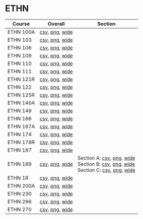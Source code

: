 # ETHN

| Course | Overall | Section |
| ------ | ------- | ------- |
| ETHN 100A | [csv](https://github.com/UCSD-Historical-Enrollment-Data/2023Fall/blob/main/overall/ETHN%20100A.csv), [png](https://raw.githubusercontent.com/UCSD-Historical-Enrollment-Data/2023Fall/main/plot_overall/ETHN%20100A.png), [wide](https://raw.githubusercontent.com/UCSD-Historical-Enrollment-Data/2023Fall/main/plot_overall_wide/ETHN%20100A.png) |  |
| ETHN 103 | [csv](https://github.com/UCSD-Historical-Enrollment-Data/2023Fall/blob/main/overall/ETHN%20103.csv), [png](https://raw.githubusercontent.com/UCSD-Historical-Enrollment-Data/2023Fall/main/plot_overall/ETHN%20103.png), [wide](https://raw.githubusercontent.com/UCSD-Historical-Enrollment-Data/2023Fall/main/plot_overall_wide/ETHN%20103.png) |  |
| ETHN 106 | [csv](https://github.com/UCSD-Historical-Enrollment-Data/2023Fall/blob/main/overall/ETHN%20106.csv), [png](https://raw.githubusercontent.com/UCSD-Historical-Enrollment-Data/2023Fall/main/plot_overall/ETHN%20106.png), [wide](https://raw.githubusercontent.com/UCSD-Historical-Enrollment-Data/2023Fall/main/plot_overall_wide/ETHN%20106.png) |  |
| ETHN 109 | [csv](https://github.com/UCSD-Historical-Enrollment-Data/2023Fall/blob/main/overall/ETHN%20109.csv), [png](https://raw.githubusercontent.com/UCSD-Historical-Enrollment-Data/2023Fall/main/plot_overall/ETHN%20109.png), [wide](https://raw.githubusercontent.com/UCSD-Historical-Enrollment-Data/2023Fall/main/plot_overall_wide/ETHN%20109.png) |  |
| ETHN 110 | [csv](https://github.com/UCSD-Historical-Enrollment-Data/2023Fall/blob/main/overall/ETHN%20110.csv), [png](https://raw.githubusercontent.com/UCSD-Historical-Enrollment-Data/2023Fall/main/plot_overall/ETHN%20110.png), [wide](https://raw.githubusercontent.com/UCSD-Historical-Enrollment-Data/2023Fall/main/plot_overall_wide/ETHN%20110.png) |  |
| ETHN 111 | [csv](https://github.com/UCSD-Historical-Enrollment-Data/2023Fall/blob/main/overall/ETHN%20111.csv), [png](https://raw.githubusercontent.com/UCSD-Historical-Enrollment-Data/2023Fall/main/plot_overall/ETHN%20111.png), [wide](https://raw.githubusercontent.com/UCSD-Historical-Enrollment-Data/2023Fall/main/plot_overall_wide/ETHN%20111.png) |  |
| ETHN 121R | [csv](https://github.com/UCSD-Historical-Enrollment-Data/2023Fall/blob/main/overall/ETHN%20121R.csv), [png](https://raw.githubusercontent.com/UCSD-Historical-Enrollment-Data/2023Fall/main/plot_overall/ETHN%20121R.png), [wide](https://raw.githubusercontent.com/UCSD-Historical-Enrollment-Data/2023Fall/main/plot_overall_wide/ETHN%20121R.png) |  |
| ETHN 122 | [csv](https://github.com/UCSD-Historical-Enrollment-Data/2023Fall/blob/main/overall/ETHN%20122.csv), [png](https://raw.githubusercontent.com/UCSD-Historical-Enrollment-Data/2023Fall/main/plot_overall/ETHN%20122.png), [wide](https://raw.githubusercontent.com/UCSD-Historical-Enrollment-Data/2023Fall/main/plot_overall_wide/ETHN%20122.png) |  |
| ETHN 125R | [csv](https://github.com/UCSD-Historical-Enrollment-Data/2023Fall/blob/main/overall/ETHN%20125R.csv), [png](https://raw.githubusercontent.com/UCSD-Historical-Enrollment-Data/2023Fall/main/plot_overall/ETHN%20125R.png), [wide](https://raw.githubusercontent.com/UCSD-Historical-Enrollment-Data/2023Fall/main/plot_overall_wide/ETHN%20125R.png) |  |
| ETHN 140A | [csv](https://github.com/UCSD-Historical-Enrollment-Data/2023Fall/blob/main/overall/ETHN%20140A.csv), [png](https://raw.githubusercontent.com/UCSD-Historical-Enrollment-Data/2023Fall/main/plot_overall/ETHN%20140A.png), [wide](https://raw.githubusercontent.com/UCSD-Historical-Enrollment-Data/2023Fall/main/plot_overall_wide/ETHN%20140A.png) |  |
| ETHN 149 | [csv](https://github.com/UCSD-Historical-Enrollment-Data/2023Fall/blob/main/overall/ETHN%20149.csv), [png](https://raw.githubusercontent.com/UCSD-Historical-Enrollment-Data/2023Fall/main/plot_overall/ETHN%20149.png), [wide](https://raw.githubusercontent.com/UCSD-Historical-Enrollment-Data/2023Fall/main/plot_overall_wide/ETHN%20149.png) |  |
| ETHN 166 | [csv](https://github.com/UCSD-Historical-Enrollment-Data/2023Fall/blob/main/overall/ETHN%20166.csv), [png](https://raw.githubusercontent.com/UCSD-Historical-Enrollment-Data/2023Fall/main/plot_overall/ETHN%20166.png), [wide](https://raw.githubusercontent.com/UCSD-Historical-Enrollment-Data/2023Fall/main/plot_overall_wide/ETHN%20166.png) |  |
| ETHN 167A | [csv](https://github.com/UCSD-Historical-Enrollment-Data/2023Fall/blob/main/overall/ETHN%20167A.csv), [png](https://raw.githubusercontent.com/UCSD-Historical-Enrollment-Data/2023Fall/main/plot_overall/ETHN%20167A.png), [wide](https://raw.githubusercontent.com/UCSD-Historical-Enrollment-Data/2023Fall/main/plot_overall_wide/ETHN%20167A.png) |  |
| ETHN 174 | [csv](https://github.com/UCSD-Historical-Enrollment-Data/2023Fall/blob/main/overall/ETHN%20174.csv), [png](https://raw.githubusercontent.com/UCSD-Historical-Enrollment-Data/2023Fall/main/plot_overall/ETHN%20174.png), [wide](https://raw.githubusercontent.com/UCSD-Historical-Enrollment-Data/2023Fall/main/plot_overall_wide/ETHN%20174.png) |  |
| ETHN 178R | [csv](https://github.com/UCSD-Historical-Enrollment-Data/2023Fall/blob/main/overall/ETHN%20178R.csv), [png](https://raw.githubusercontent.com/UCSD-Historical-Enrollment-Data/2023Fall/main/plot_overall/ETHN%20178R.png), [wide](https://raw.githubusercontent.com/UCSD-Historical-Enrollment-Data/2023Fall/main/plot_overall_wide/ETHN%20178R.png) |  |
| ETHN 187 | [csv](https://github.com/UCSD-Historical-Enrollment-Data/2023Fall/blob/main/overall/ETHN%20187.csv), [png](https://raw.githubusercontent.com/UCSD-Historical-Enrollment-Data/2023Fall/main/plot_overall/ETHN%20187.png), [wide](https://raw.githubusercontent.com/UCSD-Historical-Enrollment-Data/2023Fall/main/plot_overall_wide/ETHN%20187.png) |  |
| ETHN 189 | [csv](https://github.com/UCSD-Historical-Enrollment-Data/2023Fall/blob/main/overall/ETHN%20189.csv), [png](https://raw.githubusercontent.com/UCSD-Historical-Enrollment-Data/2023Fall/main/plot_overall/ETHN%20189.png), [wide](https://raw.githubusercontent.com/UCSD-Historical-Enrollment-Data/2023Fall/main/plot_overall_wide/ETHN%20189.png) | Section A: [csv](https://github.com/UCSD-Historical-Enrollment-Data/2023Fall/blob/main/section/ETHN%20189_A.csv), [png](https://raw.githubusercontent.com/UCSD-Historical-Enrollment-Data/2023Fall/main/plot_section/ETHN%20189_A.png), [wide](https://raw.githubusercontent.com/UCSD-Historical-Enrollment-Data/2023Fall/main/plot_section_wide/ETHN%20189_A.png)<br>Section B: [csv](https://github.com/UCSD-Historical-Enrollment-Data/2023Fall/blob/main/section/ETHN%20189_B.csv), [png](https://raw.githubusercontent.com/UCSD-Historical-Enrollment-Data/2023Fall/main/plot_section/ETHN%20189_B.png), [wide](https://raw.githubusercontent.com/UCSD-Historical-Enrollment-Data/2023Fall/main/plot_section_wide/ETHN%20189_B.png)<br>Section C: [csv](https://github.com/UCSD-Historical-Enrollment-Data/2023Fall/blob/main/section/ETHN%20189_C.csv), [png](https://raw.githubusercontent.com/UCSD-Historical-Enrollment-Data/2023Fall/main/plot_section/ETHN%20189_C.png), [wide](https://raw.githubusercontent.com/UCSD-Historical-Enrollment-Data/2023Fall/main/plot_section_wide/ETHN%20189_C.png) |
| ETHN 1R | [csv](https://github.com/UCSD-Historical-Enrollment-Data/2023Fall/blob/main/overall/ETHN%201R.csv), [png](https://raw.githubusercontent.com/UCSD-Historical-Enrollment-Data/2023Fall/main/plot_overall/ETHN%201R.png), [wide](https://raw.githubusercontent.com/UCSD-Historical-Enrollment-Data/2023Fall/main/plot_overall_wide/ETHN%201R.png) |  |
| ETHN 200A | [csv](https://github.com/UCSD-Historical-Enrollment-Data/2023Fall/blob/main/overall/ETHN%20200A.csv), [png](https://raw.githubusercontent.com/UCSD-Historical-Enrollment-Data/2023Fall/main/plot_overall/ETHN%20200A.png), [wide](https://raw.githubusercontent.com/UCSD-Historical-Enrollment-Data/2023Fall/main/plot_overall_wide/ETHN%20200A.png) |  |
| ETHN 230 | [csv](https://github.com/UCSD-Historical-Enrollment-Data/2023Fall/blob/main/overall/ETHN%20230.csv), [png](https://raw.githubusercontent.com/UCSD-Historical-Enrollment-Data/2023Fall/main/plot_overall/ETHN%20230.png), [wide](https://raw.githubusercontent.com/UCSD-Historical-Enrollment-Data/2023Fall/main/plot_overall_wide/ETHN%20230.png) |  |
| ETHN 266 | [csv](https://github.com/UCSD-Historical-Enrollment-Data/2023Fall/blob/main/overall/ETHN%20266.csv), [png](https://raw.githubusercontent.com/UCSD-Historical-Enrollment-Data/2023Fall/main/plot_overall/ETHN%20266.png), [wide](https://raw.githubusercontent.com/UCSD-Historical-Enrollment-Data/2023Fall/main/plot_overall_wide/ETHN%20266.png) |  |
| ETHN 270 | [csv](https://github.com/UCSD-Historical-Enrollment-Data/2023Fall/blob/main/overall/ETHN%20270.csv), [png](https://raw.githubusercontent.com/UCSD-Historical-Enrollment-Data/2023Fall/main/plot_overall/ETHN%20270.png), [wide](https://raw.githubusercontent.com/UCSD-Historical-Enrollment-Data/2023Fall/main/plot_overall_wide/ETHN%20270.png) |  |

